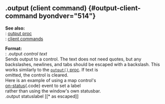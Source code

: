 ## .output (client command) {#output-client-command byondver="514"}    
**See also:**    
:   [output proc](/proc/output)    
:   [client commands](/%7Bskin%7D/commands)    
<!-- -->    
**Format:**    
:   .output *control* *text*    
Sends output to a control. The text does not need quotes, but any    
backslashes, newlines, and tabs should be escaped with a backslash. This    
works similarly to the [`output()` proc](/proc/output). If text is    
omitted, the control is cleared.    
Here is an example of using a map control\'s    
[on-status](/%7Bskin%7D/params/on-status){.code} event to set a label    
rather than using the window\'s own statusbar.    
    .output statuslabel [[* as escaped]]  